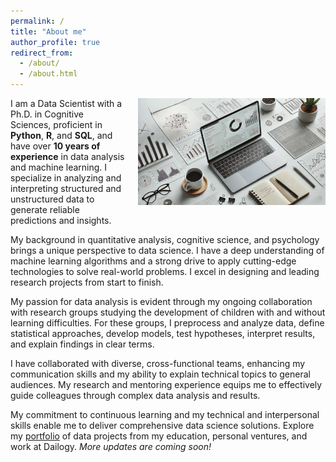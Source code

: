 ```yaml
---
permalink: /
title: "About me"
author_profile: true
redirect_from: 
  - /about/
  - /about.html
---
```


<!-- <head> -->
<!-- <link rel="icon" href="/assets/favicon.jpg" type="image/x-icon"> -->
<!-- </head> -->

<div style="float: right; margin-left: 20px;">
    <img src="/images/img_about_page_3.jpg" alt="Image About Page" width="300">
</div>

I am a Data Scientist with a Ph.D. in Cognitive Sciences, proficient in **Python**, **R**, and **SQL**, and have over 
**10 years of experience** in data analysis and machine learning. I specialize in analyzing and interpreting structured and unstructured data to generate reliable predictions and insights.

My background in quantitative analysis, cognitive science, and psychology brings a unique perspective to data science. I have a deep understanding of machine learning algorithms and a strong drive to apply cutting-edge technologies to solve real-world problems. I excel in designing and leading research projects from start to finish.

My passion for data analysis is evident through my ongoing collaboration with research groups studying the development of children with and without learning difficulties. For these groups, I preprocess and analyze data, define statistical approaches, develop models, test hypotheses, interpret results, and explain findings in clear terms.

I have collaborated with diverse, cross-functional teams, enhancing my communication skills and my ability to explain technical topics to general audiences. My research and mentoring experience equips me to effectively guide colleagues through complex data analysis and results.

My commitment to continuous learning and my technical and interpersonal skills enable me to deliver comprehensive data science solutions. Explore my [portfolio](/data_proj/) of data projects from my education, personal ventures, and work at Dailogy. *More updates are coming soon!*
